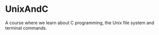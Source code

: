 # UnixAndC
A course where we learn about C programming, the Unix file system and terminal commands.
